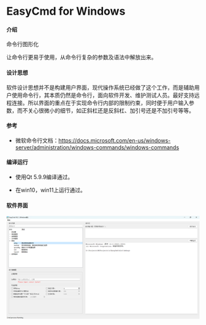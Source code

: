 # EasyCmd for Windows

#### 介绍
命令行图形化

让命令行更易于使用，从命令行复杂的参数及语法中解放出来。

#### 设计思想

软件设计思想并不是构建用户界面，现代操作系统已经做了这个工作，而是辅助用户使用命令行，其本质仍然是命令行，面向软件开发、维护测试人员。最好支持远程连接。所以界面的重点在于实现命令行内部的限制约束，同时便于用户输入参数，而不关心很微小的细节，如正斜杠还是反斜杠、加引号还是不加引号等等。


#### 参考

- 微软命令行文档：https://docs.microsoft.com/en-us/windows-server/administration/windows-commands/windows-commands

#### 编译运行

- 使用Qt 5.9.9编译通过。

- 在win10，win11上运行通过。

#### 软件界面
![主界面](doc/images/mainwindow_snapshoot.png)
